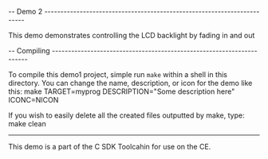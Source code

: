 -- Demo 2 ------------------------------------------------------------------------

This demo demonstrates controlling the LCD backlight by fading in and out

-- Compiling ----------------------------------------------------------------------

To compile this demo1 project, simple run `make` within a shell in
this directory. You can change the name, description,
or icon for the demo like this:
    make TARGET=myprog DESCRIPTION="Some description here" ICONC=NICON

If you wish to easily delete all the created files outputted by make, type:
    make clean

----------------------------------------------------------------------------------

This demo is a part of the C SDK Toolcahin for use on the CE.
